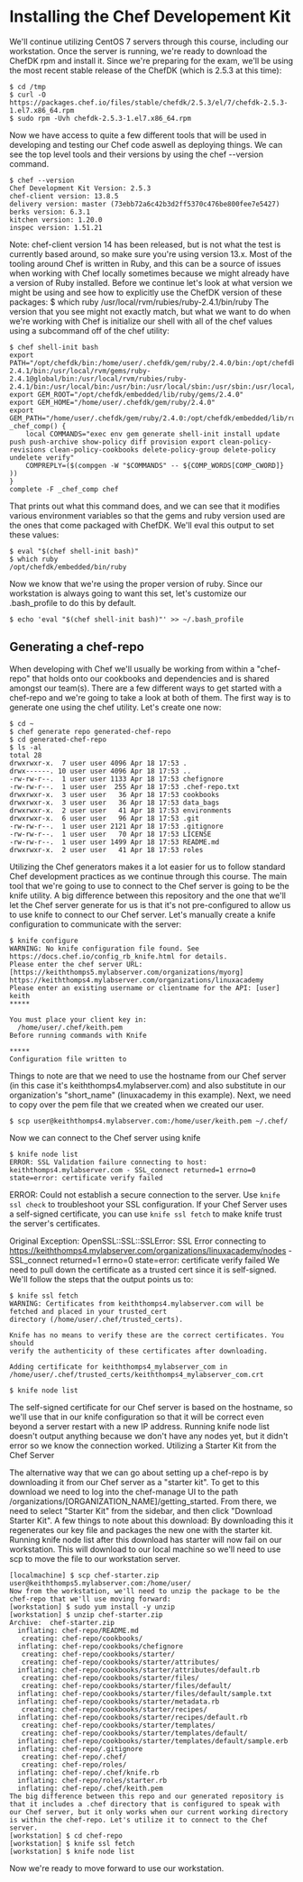 # Installing the Chef Developement Kit

We'll continue utilizing CentOS 7 servers through this course, including our workstation. Once the server is running, we're ready to download the ChefDK rpm and install it. Since we're preparing for the exam, we'll be using the most recent stable release of the ChefDK (which is 2.5.3 at this time):
```
$ cd /tmp
$ curl -O https://packages.chef.io/files/stable/chefdk/2.5.3/el/7/chefdk-2.5.3-1.el7.x86_64.rpm
$ sudo rpm -Uvh chefdk-2.5.3-1.el7.x86_64.rpm
```
Now we have access to quite a few different tools that will be used in developing and testing our Chef code aswell as deploying things. We can see the top level tools and their versions by using the chef --version command.

```
$ chef --version
Chef Development Kit Version: 2.5.3
chef-client version: 13.8.5
delivery version: master (73ebb72a6c42b3d2ff5370c476be800fee7e5427)
berks version: 6.3.1
kitchen version: 1.20.0
inspec version: 1.51.21
```
Note: chef-client version 14 has been released, but is not what the test is currently based around, so make sure you're using version 13.x.
Most of the tooling around Chef is written in Ruby, and this can be a source of issues when working with Chef locally sometimes because we might already have a version of Ruby installed. Before we continue let's look at what version we might be using and see how to explicitly use the ChefDK version of these packages:
$ which ruby
/usr/local/rvm/rubies/ruby-2.4.1/bin/ruby
The version that you see might not exactly match, but what we want to do when we're working with Chef is initialize our shell with all of the chef values using a subcommand off of the chef utility:
```
$ chef shell-init bash
export PATH="/opt/chefdk/bin:/home/user/.chefdk/gem/ruby/2.4.0/bin:/opt/chefdk/embedded/bin:/usr/local/rvm/gems/ruby-2.4.1/bin:/usr/local/rvm/gems/ruby-2.4.1@global/bin:/usr/local/rvm/rubies/ruby-2.4.1/bin:/usr/local/bin:/usr/bin:/usr/local/sbin:/usr/sbin:/usr/local/rvm/bin:/home/user/.local/bin:/home/user/bin:/opt/chefdk/gitbin"
export GEM_ROOT="/opt/chefdk/embedded/lib/ruby/gems/2.4.0"
export GEM_HOME="/home/user/.chefdk/gem/ruby/2.4.0"
export GEM_PATH="/home/user/.chefdk/gem/ruby/2.4.0:/opt/chefdk/embedded/lib/ruby/gems/2.4.0"
_chef_comp() {
    local COMMANDS="exec env gem generate shell-init install update push push-archive show-policy diff provision export clean-policy-revisions clean-policy-cookbooks delete-policy-group delete-policy undelete verify"
    COMPREPLY=($(compgen -W "$COMMANDS" -- ${COMP_WORDS[COMP_CWORD]} ))
}
complete -F _chef_comp chef
```
That prints out what this command does, and we can see that it modifies various environment variables so that the gems and ruby version used are the ones that come packaged with ChefDK. We'll eval this output to set these values:
```
$ eval "$(chef shell-init bash)"
$ which ruby
/opt/chefdk/embedded/bin/ruby
```
Now we know that we're using the proper version of ruby. Since our workstation is always going to want this set, let's customize our .bash_profile to do this by default.
```
$ echo 'eval "$(chef shell-init bash)"' >> ~/.bash_profile
```
## Generating a chef-repo

When developing with Chef we'll usually be working from within a "chef-repo" that holds onto our cookbooks and dependencies and is shared amongst our team(s). There are a few different ways to get started with a chef-repo and we're going to take a look at both of them. The first way is to generate one using the chef utility. Let's create one now:

```
$ cd ~
$ chef generate repo generated-chef-repo
$ cd generated-chef-repo
$ ls -al
total 28
drwxrwxr-x.  7 user user 4096 Apr 18 17:53 .
drwx------. 10 user user 4096 Apr 18 17:53 ..
-rw-rw-r--.  1 user user 1133 Apr 18 17:53 chefignore
-rw-rw-r--.  1 user user  255 Apr 18 17:53 .chef-repo.txt
drwxrwxr-x.  3 user user   36 Apr 18 17:53 cookbooks
drwxrwxr-x.  3 user user   36 Apr 18 17:53 data_bags
drwxrwxr-x.  2 user user   41 Apr 18 17:53 environments
drwxrwxr-x.  6 user user   96 Apr 18 17:53 .git
-rw-rw-r--.  1 user user 2121 Apr 18 17:53 .gitignore
-rw-rw-r--.  1 user user   70 Apr 18 17:53 LICENSE
-rw-rw-r--.  1 user user 1499 Apr 18 17:53 README.md
drwxrwxr-x.  2 user user   41 Apr 18 17:53 roles
```

Utilizing the Chef generators makes it a lot easier for us to follow standard Chef development practices as we continue through this course. The main tool that we're going to use to connect to the Chef server is going to be the knife utility. A big difference between this repository and the one that we'll let the Chef server generate for us is that it's not pre-configured to allow us to use knife to connect to our Chef server.
Let's manually create a knife configuration to communicate with the server:
```
$ knife configure
WARNING: No knife configuration file found. See https://docs.chef.io/config_rb_knife.html for details.
Please enter the chef server URL: [https://keiththomps5.mylabserver.com/organizations/myorg] https://keiththomps4.mylabserver.com/organizations/linuxacademy
Please enter an existing username or clientname for the API: [user] keith
*****

You must place your client key in:
  /home/user/.chef/keith.pem
Before running commands with Knife

*****
Configuration file written to
```
Things to note are that we need to use the hostname from our Chef server (in this case it's keiththomps4.mylabserver.com) and also substitute in our organization's "short_name" (linuxacademy in this example).
Next, we need to copy over the pem file that we created when we created our user.
```
$ scp user@keiththomps4.mylabserver.com:/home/user/keith.pem ~/.chef/
```
Now we can connect to the Chef server using knife
```
$ knife node list
ERROR: SSL Validation failure connecting to host: keiththomps4.mylabserver.com - SSL_connect returned=1 errno=0 state=error: certificate verify failed
```
ERROR: Could not establish a secure connection to the server.
Use `knife ssl check` to troubleshoot your SSL configuration.
If your Chef Server uses a self-signed certificate, you can use
`knife ssl fetch` to make knife trust the server's certificates.

Original Exception: OpenSSL::SSL::SSLError: SSL Error connecting to https://keiththomps4.mylabserver.com/organizations/linuxacademy/nodes - SSL_connect returned=1 errno=0 state=error: certificate verify failed
We need to pull down the certificate as a trusted cert since it is self-signed. We'll follow the steps that the output points us to:
```
$ knife ssl fetch
WARNING: Certificates from keiththomps4.mylabserver.com will be fetched and placed in your trusted_cert
directory (/home/user/.chef/trusted_certs).

Knife has no means to verify these are the correct certificates. You should
verify the authenticity of these certificates after downloading.

Adding certificate for keiththomps4_mylabserver_com in /home/user/.chef/trusted_certs/keiththomps4_mylabserver_com.crt
```
```
$ knife node list
```
The self-signed certificate for our Chef server is based on the hostname, so we'll use that in our knife configuration so that it will be correct even beyond a server restart with a new IP address. Running knife node list doesn't output anything because we don't have any nodes yet, but it didn't error so we know the connection worked.
Utilizing a Starter Kit from the Chef Server

The alternative way that we can go about setting up a chef-repo is by downloading it from our Chef server as a "starter kit". To get to this download we need to log into the chef-manage UI to the path /organizations/[ORGANIZATION_NAME]/getting_started. From there, we need to select "Starter Kit" from the sidebar, and then click "Download Starter Kit".
A few things to note about this download:
By downloading this it regenerates our key file and packages the new one with the starter kit. Running knife node list after this download has starter will now fail on our workstation.
This will download to our local machine so we'll need to use scp to move the file to our workstation server.
```
[localmachine] $ scp chef-starter.zip user@keiththomps5.mylabserver.com:/home/user/
Now from the workstation, we'll need to unzip the package to be the chef-repo that we'll use moving forward:
[workstation] $ sudo yum install -y unzip
[workstation] $ unzip chef-starter.zip
Archive:  chef-starter.zip
  inflating: chef-repo/README.md
   creating: chef-repo/cookbooks/
  inflating: chef-repo/cookbooks/chefignore
   creating: chef-repo/cookbooks/starter/
   creating: chef-repo/cookbooks/starter/attributes/
  inflating: chef-repo/cookbooks/starter/attributes/default.rb
   creating: chef-repo/cookbooks/starter/files/
   creating: chef-repo/cookbooks/starter/files/default/
  inflating: chef-repo/cookbooks/starter/files/default/sample.txt
  inflating: chef-repo/cookbooks/starter/metadata.rb
   creating: chef-repo/cookbooks/starter/recipes/
  inflating: chef-repo/cookbooks/starter/recipes/default.rb
   creating: chef-repo/cookbooks/starter/templates/
   creating: chef-repo/cookbooks/starter/templates/default/
  inflating: chef-repo/cookbooks/starter/templates/default/sample.erb
  inflating: chef-repo/.gitignore
   creating: chef-repo/.chef/
   creating: chef-repo/roles/
  inflating: chef-repo/.chef/knife.rb
  inflating: chef-repo/roles/starter.rb
  inflating: chef-repo/.chef/keith.pem
The big difference between this repo and our generated repository is that it includes a .chef directory that is configured to speak with our Chef server, but it only works when our current working directory is within the chef-repo. Let's utilize it to connect to the Chef server.
[workstation] $ cd chef-repo
[workstation] $ knife ssl fetch
[workstation] $ knife node list
```
Now we're ready to move forward to use our workstation.
